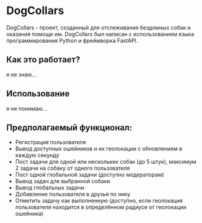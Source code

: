 # DogCollars
DogCollars - проект, созданный для отслеживания бездомных собак и оказания помощи им. DogCollars был написан с использованием языка программирования Python и фреймворка FastAPI.
## Как это работает?
я не знаю...
## Использование
я не понимаю...
## Предполагаемый функционал:
  - Регистрация пользователя
  - Вывод доступных ошейников и их геолокации с обновлением в каждую секунду
  - Пост задачи для одной или нескольких собак (до 5 штук), максимум 2 задачи на собаку от одного пользователя
  - Пост одной глобальной задачи (доступно модераторам)
  - Вывод задач для выбранной собаки
  - Вывод глобальных задачи
  - Добавление пользователя в друзья по нику
  - Отметить задачу как выполненную (доступно, если геолокация пользователя находится в определённом радиусе от геолокации ошейника)
